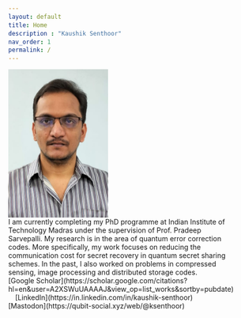 ```yaml
---
layout: default
title: Home
description : "Kaushik Senthoor"
nav_order: 1
permalink: /
---
```


<img src="/my_pic.jpeg" style="vertical-align:middle" alt="My picture" height="300px"/>
<div style="display:table;width:300px;height:60px;">
<div style="display:table-cell;height:300px;">
I am currently completing my PhD programme at Indian Institute of Technology Madras under the supervision of Prof. Pradeep Sarvepalli. My research is in the area of quantum error correction codes. More specifically, my work focuses on reducing the communication cost for secret recovery in quantum secret sharing schemes. In the past, I also worked on problems in compressed sensing, image processing and distributed storage codes.


<br>
[Google Scholar](https://scholar.google.com/citations?hl=en&user=A2XSWuUAAAAJ&view_op=list_works&sortby=pubdate)
&emsp;[LinkedIn](https://in.linkedin.com/in/kaushik-senthoor)
&emsp;[Mastodon](https://qubit-social.xyz/web/@ksenthoor)
</div></div>
